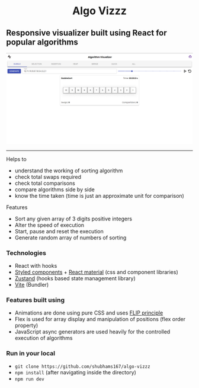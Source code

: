 <h1 align="center">
    Algo Vizzz
</h1>

## Responsive visualizer built using React for popular algorithms

<img src="cover.png" alt="cover" />

---

Helps to

- understand the working of sorting algorithm
- check total swaps required
- check total comparisons
- compare algorithms side by side
- know the time taken (time is just an approximate unit for comparison)

Features

- Sort any given array of 3 digits positive integers
- Alter the speed of execution
- Start, pause and reset the execution
- Generate random array of numbers of sorting

### Technologies

- React with hooks
- [Styled components](https://styled-components.com/) + [React material](https://material-ui.com/) (css and component libraries)
- [Zustand](https://github.com/pmndrs/zustand) (hooks based state management library)
- [Vite](https://vitejs.dev/) (Bundler)

### Features built using

- Animations are done using pure CSS and uses [FLIP principle](https://aerotwist.com/blog/flip-your-animations/)
- Flex is used for array display and manipulation of positions (flex order property)
- JavaScript async generators are used heavily for the controlled execution of algorithms

### Run in your local

- ```git clone https://github.com/shubhams167/algo-vizzz```
- ```npm install``` (after navigating inside the directory)
- ```npm run dev```